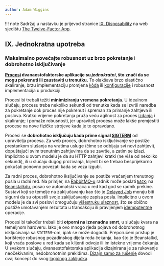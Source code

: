 ```yaml
---
author: Adam Wiggins
---
```


!!! note
    Sadržaj u nastavku je prijevod stranice [IX. Disposability](https://12factor.net/disposability) na web sjedištu [The Twelve-Factor App](https://12factor.net/).

## IX. Jednokratna upotreba
### Maksimalno povećajte robusnost uz brzo pokretanje i dobrohotno isključivanje

**[Procesi](processes.md) dvanaestofaktorske aplikacije su *jednokratni*, što znači da se mogu pokrenuti ili zaustaviti u trenutku.** To olakšava brzo elastično skaliranje, brzu implementaciju promjena [kôda](codebase.md) ili [konfiguracije](config.md) i robusnost implementacija u produkciji.

Procesi bi trebali težiti **minimiziranju vremena pokretanja**. U idealnom slučaju, procesu treba nekoliko sekundi od trenutka kada se izvrši naredba za pokretanje dok proces nije pokrenut i spreman za primanje zahtjeva ili poslova. Kratko vrijeme pokretanja pruža veću agilnost za proces [izdanja](build-release-run.md) i skaliranje; i pomaže robusnosti, jer upravitelj procesa može lakše premjestiti procese na nove fizičke strojeve kada je to opravdano.

Procesi se **dobrohotno isključuju kada prime signal [SIGTERM](https://en.wikipedia.org/wiki/SIGTERM)** od upravitelja procesa. Za web proces, dobrohotno isključivanje se postiže prestankom slušanja na vratima usluge (čime se odbijaju svi novi zahtjevi), dopuštajući svim trenutnim zahtjevima da se završe, a zatim se izlazi. Implicitno u ovom modelu je da su HTTP zahtjevi kratki (ne više od nekoliko sekundi), ili u slučaju dugog prozivanja, klijent bi se trebao besprijekorno pokušati ponovno povezati kada se veza izgubi.

Za radni proces, dobrohotno iksljučivanje se postiže vraćanjem trenutnog posla u radni red. Na primjer, na [RabbitMQ-u](https://www.rabbitmq.com/) radnik može poslati [`NACK`](https://www.rabbitmq.com/amqp-0-9-1-quickref.html#basic.nack); na [Beanstalkdu](https://beanstalkd.github.io/), posao se automatski vraća u red kad god se radnik prekine. Sustavi koji se temelje na zaključavanju kao što je [Delayed Job](https://github.com/collectiveidea/delayed_job#readme) moraju biti sigurni da su otpustili svoje zaključavanje zapisa posla. Implicitno u ovom modelu je da svi poslovi omogućuju [višestruku ulaznost](https://en.wikipedia.org/wiki/Reentrant_%28subroutine%29), što se obično postiže umotavanjem rezultata u transakciju ili pravljenjem [idempotentne](https://en.wikipedia.org/wiki/Idempotence) operacije.

Procesi bi također trebali biti **otporni na iznenadnu smrt**, u slučaju kvara na temeljnom hardveru. Iako je ovo mnogo rjeđa pojava od dobrohotnog isključivanja sa `SIGTERM`-om, ipak se može dogoditi. Preporučeni pristup je korištenje robusnog pozadinskog dijela reda čekanja, kao što je Beanstalkd, koji vraća poslove u red kada se klijenti odvoje ili im istekne vrijeme čekanja. U svakom slučaju, dvanaestofaktorska aplikacija dizajnirana je za rukovanje neočekivanim, nedobrohotnim prekidima. [Dizajn samo za rušenje](https://lwn.net/Articles/191059/) dovodi ovaj koncept do svog [logičnog zaključka](https://docs.couchdb.org/en/latest/intro/overview.html).
